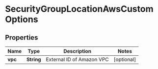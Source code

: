 

# SecurityGroupLocationAwsCustomOptions

## Properties

Name | Type | Description | Notes
------------ | ------------- | ------------- | -------------
**vpc** | **String** | External ID of Amazon VPC |  [optional]



